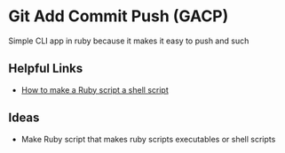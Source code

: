 # Git Add Commit Push (GACP)

Simple CLI app in ruby because it makes it easy to push and such

## Helpful Links

- [How to make a Ruby script a shell script](https://stackoverflow.com/questions/28018591/how-do-i-make-a-ruby-script-into-a-bash-command)

## Ideas

- Make Ruby script that makes ruby scripts executables or shell scripts
